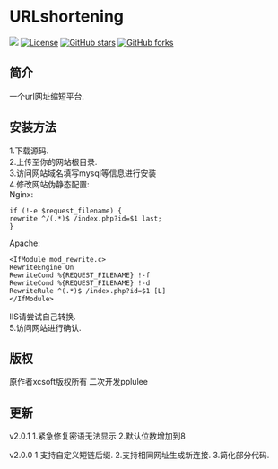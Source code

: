 # URLshortening
[![](https://data.jsdelivr.com/v1/package/gh/pplulee/Urlshorting/badge)](https://www.jsdelivr.com/package/gh/pplulee/Urlshorting)
<a href="http://www.apache.org/licenses/LICENSE-2.0.html"> 
<img src="https://img.shields.io/github/license/soxft/URLshorting.svg" alt="License"></a>
<a href="https://github.com/soxft/URLshorting/stargazers"> 
<img src="https://img.shields.io/github/stars/pplulee/URLshorting.svg" alt="GitHub stars"></a>
<a href="https://github.com/soxft/URLshorting/network/members"> 
<img src="https://img.shields.io/github/forks/pplulee/URLshorting.svg" alt="GitHub forks"></a> 
## 简介
一个url网址缩短平台.
## 安装方法
1.下载源码.<br/>
2.上传至你的网站根目录.<br/>
3.访问网站域名填写mysql等信息进行安装<br/>
4.修改网站伪静态配置:<br/>
Nginx:  
```
if (!-e $request_filename) {
rewrite ^/(.*)$ /index.php?id=$1 last;
}
```
Apache:
```
<IfModule mod_rewrite.c>
RewriteEngine On
RewriteCond %{REQUEST_FILENAME} !-f
RewriteCond %{REQUEST_FILENAME} !-d
RewriteRule ^(.*)$ /index.php?id=$1 [L]
</IfModule>
```

IIS请尝试自己转换.
<br/>5.访问网站进行确认.

## 版权
原作者xcsoft版权所有 二次开发pplulee
## 更新
v2.0.1
1.紧急修复密语无法显示
2.默认位数增加到8

v2.0.0
1.支持自定义短链后缀.
2.支持相同网址生成新连接.
3.简化部分代码.
